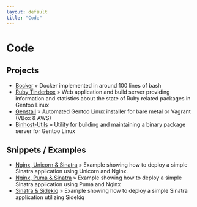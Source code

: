 ```yaml
---
layout: default
title: "Code"
---
```


# Code

## Projects

* [Bocker](https://github.com/p8952/bocker) &raquo; Docker implemented in around 100 lines of bash
* [Ruby Tinderbox](https://github.com/p8952/ruby-tinderbox) &raquo; Web application and build server providing information and statistics about the state of Ruby related packages in Gentoo Linux
* [Genstall](https://github.com/p8952/genstall) &raquo; Automated Gentoo Linux installer for bare metal or Vagrant (VBox & AWS)
* [Binhost-Utils](https://github.com/p8952/binhost-utils) &raquo; Utility for building and maintaining a binary package server for Gentoo Linux

## Snippets / Examples

* [Nginx, Unicorn & Sinatra](https://github.com/p8952/nginx-unicorn-sinatra) &raquo; Example showing how to deploy a simple Sinatra application using Unicorn and Nginx.
* [Nginx, Puma & Sinatra](https://github.com/p8952/nginx-puma-sinatra/tree/master) &raquo; Example showing how to deploy a simple Sinatra application using Puma and Nginx
* [Sinatra & Sidekiq](https://github.com/p8952/sinatra-sidekiq) &raquo; Example showing how to deploy a simple Sinatra application utilizing Sidekiq
